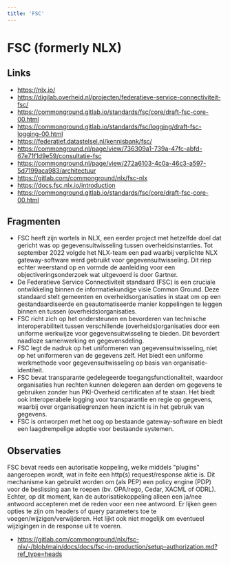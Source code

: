 ```yaml
---
title: 'FSC'
---
```


# FSC (formerly NLX)

## Links
- https://nlx.io/
- https://digilab.overheid.nl/projecten/federatieve-service-connectiviteit-fsc/
- https://commonground.gitlab.io/standards/fsc/core/draft-fsc-core-00.html
- https://commonground.gitlab.io/standards/fsc/logging/draft-fsc-logging-00.html
- https://federatief.datastelsel.nl/kennisbank/fsc/
- https://commonground.nl/page/view/736309a1-739a-47fc-abfd-67e71f1d9e59/consultatie-fsc
- https://commonground.nl/page/view/272a6103-4c0a-46c3-a597-5d7199aca983/architectuur
- https://gitlab.com/commonground/nlx/fsc-nlx
- https://docs.fsc.nlx.io/introduction
- https://commonground.gitlab.io/standards/fsc/core/draft-fsc-core-00.html

## Fragmenten
- FSC heeft zijn wortels in NLX, een eerder project met hetzelfde doel dat gericht was op gegevensuitwisseling tussen overheidsinstanties. Tot september 2022 volgde het NLX-team een pad waarbij verplichte NLX gateway-software werd gebruikt voor gegevensuitwisseling. Dit riep echter weerstand op en vormde de aanleiding voor een objectiveringsonderzoek wat uitgevoerd is door Gartner.
- De Federatieve Service Connectiviteit standaard (FSC) is een cruciale ontwikkeling binnen de informatiekundige visie Common Ground. Deze standaard stelt gemeenten en overheidsorganisaties in staat om op een gestandaardiseerde en geautomatiseerde manier koppelingen te leggen binnen en tussen (overheids)organisaties.
- FSC richt zich op het ondersteunen en bevorderen van technische interoperabiliteit tussen verschillende (overheids)organisaties door een uniforme werkwijze voor gegevensuitwisseling te bieden. Dit bevordert naadloze samenwerking en gegevensdeling.
- FSC legt de nadruk op het uniformeren van gegevensuitwisseling, niet op het uniformeren van de gegevens zelf. Het biedt een uniforme werkmethode voor gegevensuitwisseling op basis van organisatie-identiteit.
- FSC bevat transparante gedelegeerde toegangsfunctionaliteit, waardoor organisaties hun rechten kunnen delegeren aan derden om gegevens te gebruiken zonder hun PKI-Overheid certificaten af te staan. Het biedt ook interoperabele logging voor transparantie en regie op gegevens,  waarbij over organisatiegrenzen heen inzicht is in het gebruik van gegevens.
- FSC is ontworpen met het oog op bestaande gateway-software en biedt een laagdrempelige adoptie voor bestaande systemen. 

## Observaties
FSC bevat reeds een autorisatie koppeling, welke middels "plugins" aangeroepen wordt, wat in feite een http(s) request/response aktie is.
Dit mechanisme kan gebruikt worden om (als PEP) een policy engine (PDP) voor de beslissing aan te roepen (bv. OPA/rego, Cedar, XACML of ODRL).
Echter, op dit moment, kan de autorisatiekoppeling alleen een ja/nee antwoord accepteren met de reden voor een nee antwoord.
Er lijken geen opties te zijn om headers of query parameters toe te voegen/wijzigen/verwijderen.
Het lijkt ook niet mogelijk om eventueel wijzigingen in de response uit te voeren.
- https://gitlab.com/commonground/nlx/fsc-nlx/-/blob/main/docs/docs/fsc-in-production/setup-authorization.md?ref_type=heads
